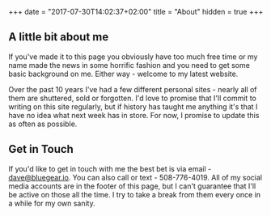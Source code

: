 +++
date = "2017-07-30T14:02:37+02:00"
title = "About"
hidden = true
+++

## A little bit about me
If you've made it to this page you obviously have too much free time or my name made the news in some horrific fashion and you need to get some basic background on me. Either way - welcome to my latest website.

Over the past 10 years I've had a few different personal sites - nearly all of them are shuttered, sold or forgotten. I'd love to promise that I'll commit to writing on this site regularly, but if history has taught me anything it's that I have no idea what next week has in store. For now, I  promise to update this as often as possible.

<!-- ## Being a Dad
I'm blessed to have three incredible kids. At the time of this writing Caitlin is 21 and a senior at Framingham State; Keely is 17 and a senior at Barnstable High School; Colin is 13 and an 8th grader at Barnstable High School. They are the most important people in my life and I'm so proud of the young adults they've become.

## My Girlfriend/Partner
A very close second in the "most important people in my life" category is Sue - my girlfriend, business partner, running partner, beer-tasting teammate and the reason **Running** made the list of topics that matter to me. I'd like to live a long life so I can spend it by her side.

## Running
I used to run (a lot), but the stress of building a company, going through a divorce, raising teenagers, selling the company I built and then struggling with the remaining debt forced me into the toxic mindset of "I have no time for myself. I need to be working or raising the kids." There was no time for me. The weight piled on and the mental health slid to dark places. At my annual Doctor's visit this June, my primary care physician went through my weight history (I've been a patient since 2007). He was concerned with the upward trend, but I was more concerned because his office scale is broken. My weight was actually 20lbs higher than his records indicated. It was time for a change. It was time to start running again. It will take a long time to get back to 50 miles a week, and probably longer to consider running another marathon, but for now I'm enjoying the feeling that comes with running 4-5 days/week .... even if my pace is 2 minutes (ok, 3 minutes) slower than it was 10 years ago. -->

<!-- ## My Job
I spent seven years building 20Mile Technologies. Through most of those seven years other people did the software development and I handled sales and administration. That changed in 2013 - I sold the company and co-founded [bluegear labs](http://bluegear.io) with Sue. After a slow start where we supported old ExpressionEngine sites, built WordPress sites and maintained a couple of legacy applications we've finally turned the corner and are developing large web applications. Sure, we still support EE, WordPress and a few other custom CMS platforms, but the bulk of our time is spent developing brand new applications. We write nearly all of them in [Laravel](http://laravel.com) - quite possibly the most elegant framework I've ever worked with.

## My Tech Background
Some of you will probably come to this page after stumbling across a technical blog post that I hacked together, and you'll want to know a little more about my technical background.

Like most 40-somethings, my history is a pot-pourri of languages and platforms and the journey to this point has been winding with occasional breaks to pursue other interests. I've had years where I didn't write a single line of code, and I've enjoyed months immersed in the newest web technologies.

As far as quick summary - I've been doing "something with computers" since 1990. Most of my "get-paid-for-it" time has been spent in Aldus Pagemaker (remember that?), dBase, Paradox for DOS (seriously), MS Access, MS SQL Server, Classic ASP, C#, ASP.NET, PHP (including frameworks), MySQL and JavaScript (or JS framework du jour).  I don't have a personal favorite, although if I was forced to choose it would be MS SQL Server. I don't care about the latest and greatest "best practices." I've had too many jobs and been involved with too many projects to presume that there's a best way to do anything. In my experience, every way is a good way that could probably be a little better, but you won't know how to make it better until you make a few mistakes (a metaphor for life). -->

## Get in Touch
If you'd like to get in touch with me the best bet is via email - <a href="mailto:dave@bluegear.io">dave@bluegear.io</a>. You can also call or text - 508-776-4019. All of my social media accounts are in the footer of this page, but I can't guarantee that I'll be active on those all the time. I try to take a break from them every once in a while for my own sanity.
